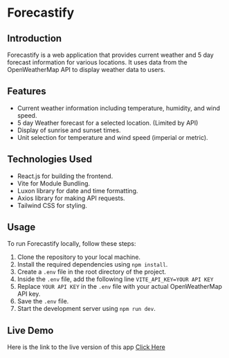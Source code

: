# Forecastify

## Introduction

Forecastify is a web application that provides current weather and 5 day forecast information for various locations. It uses data from the OpenWeatherMap API to display weather data to users.

## Features

- Current weather information including temperature, humidity, and wind speed.
- 5 day Weather forecast for a selected location. (Limited by API)
- Display of sunrise and sunset times.
- Unit selection for temperature and wind speed (imperial or metric).

## Technologies Used

- React.js for building the frontend.
- Vite for Module Bundling.
- Luxon library for date and time formatting.
- Axios library for making API requests.
- Tailwind CSS for styling.

## Usage

To run Forecastify locally, follow these steps:

1. Clone the repository to your local machine.
2. Install the required dependencies using `npm install`.
3. Create a `.env` file in the root directory of the project.
4. Inside the `.env` file, add the following line
   `VITE_API_KEY=YOUR API KEY`
5. Replace `YOUR API KEY` in the `.env` file with your actual OpenWeatherMap API key.
6. Save the `.env` file.
7. Start the development server using `npm run dev`.

## Live Demo
Here is the link to the live version of this app [Click Here](https://forecastify-jatin.netlify.app/)
